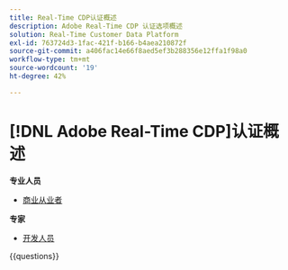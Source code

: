 ```yaml
---
title: Real-Time CDP认证概述
description: Adobe Real-Time CDP 认证选项概述
solution: Real-Time Customer Data Platform
exl-id: 763724d3-1fac-421f-b166-b4aea210872f
source-git-commit: a406fac14e66f8aed5ef3b288356e12ffa1f98a0
workflow-type: tm+mt
source-wordcount: '19'
ht-degree: 42%

---
```


# [!DNL Adobe Real-Time CDP]认证概述

**专业人员**

* [商业从业者](/help/certifications/rtcdp/rtcdp-p-business.md) <!--AD0-E602-->

**专家**

* [开发人员](/help/certifications/rtcdp/rtcdp-e-developer.md) <!--AD0-E605-->

{{questions}}

